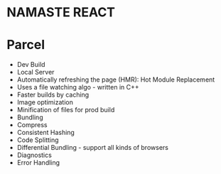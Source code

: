 # NAMASTE REACT

# Parcel
- Dev Build
- Local Server
- Automatically refreshing the page (HMR): Hot Module Replacement
- Uses a file watching algo - written in C++
- Faster builds by caching
- Image optimization
- Minification of files for prod build
- Bundling
- Compress
- Consistent Hashing
- Code Splitting
- Differential Bundling - support all kinds of browsers
- Diagnostics
- Error Handling

